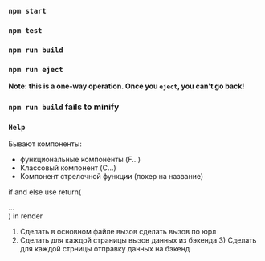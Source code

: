 
### `npm start`

### `npm test`

### `npm run build`

### `npm run eject`

**Note: this is a one-way operation. Once you `eject`, you can't go back!**

### `npm run build` fails to minify

### `Help`


Бывают компоненты:

* функциональные компоненты (F...)
* Классовый компонент (C...)
* Компонент стрелочной функции (похер на название)

if and else use return(<div>...</div>) in render 


1) Сделать в основном файле вызов сделать вызов по юрл
2) Сделать для каждой страницы вызов данных из бэкенда
   3) Сделать для каждой стрницы отправку данных на бэкенд
